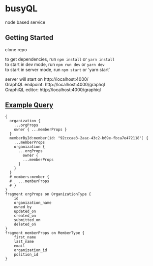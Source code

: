 # busyQL

node based service


## Getting Started

clone repo

to get dependencies, run `npm install` or `yarn install`  
to start in dev mode, run `npm run dev` or `yarn dev`  
to start in server mode, run `npm start` or 'yarn start`  

server will start on http://localhost:4000/  
GraphQL endpoint: http://localhost:4000/graphql  
GraphiQL editor: http://localhost:4000/graphiql  


## [Example Query](http://localhost:4000/graphiql?query=%7B%0A%20%20organization%20%7B%0A%20%20%20%20...orgProps%0A%20%20%20%20owner%20%7B%20...memberProps%20%7D%0A%20%20%7D%0A%20%20memberById%3Amember(id%3A%20%2292cccae3-2aac-43c2-b69e-fbca7e472118%22)%20%7B%0A%20%20%20%20...memberProps%0A%20%20%20%20organization%20%7B%0A%20%20%20%20%20%20...orgProps%0A%20%20%20%20%09owner%20%7B%0A%20%20%20%20%20%20%20%20...memberProps%0A%20%20%20%20%20%20%7D%0A%20%20%20%20%7D%0A%20%20%7D%0A%20%20%23%20members%3Amember%20%7B%0A%20%20%23%20%20%20...memberProps%0A%20%20%23%20%7D%0A%7D%0Afragment%20orgProps%20on%20OrganizationType%20%7B%0A%20%20%20%20id%0A%20%20%20%20organization_name%0A%20%20%20%20owned_by%0A%20%20%20%20updated_on%0A%20%20%20%20created_on%0A%20%20%20%20submitted_on%0A%20%20%20%20deleted_on%0A%7D%0Afragment%20memberProps%20on%20MemberType%20%7B%0A%20%20%20%20first_name%0A%20%20%20%20last_name%0A%20%20%20%20email%0A%20%20%20%20organization_id%0A%20%20%20%20position_id%0A%7D)
```
{
  organization {
    ...orgProps
    owner { ...memberProps }
  }
  memberById:member(id: "92cccae3-2aac-43c2-b69e-fbca7e472118") {
    ...memberProps
    organization {
      ...orgProps
    	owner {
        ...memberProps
      }
    }
  }
  # members:member {
  #   ...memberProps
  # }
}
fragment orgProps on OrganizationType {
    id
    organization_name
    owned_by
    updated_on
    created_on
    submitted_on
    deleted_on
}
fragment memberProps on MemberType {
    first_name
    last_name
    email
    organization_id
    position_id
}
```
